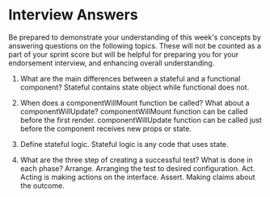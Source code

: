 # Interview Answers

Be prepared to demonstrate your understanding of this week's concepts by answering questions on the following topics. These will not be counted as a part of your sprint score but will be helpful for preparing you for your endorsement interview, and enhancing overall understanding.

1. What are the main differences between a stateful and a functional component?
   Stateful contains state object while functional does not.

2. When does a componentWillMount function be called? What about a componentWillUpdate?
   componentWillMount function can be called before the first render.
   componentWillUpdate function can be called just before the component receives new props or state.

3. Define stateful logic.
   Stateful logic is any code that uses state.

4. What are the three step of creating a successful test? What is done in each phase?
   Arrange. Arranging the test to desired configuration.
   Act. Acting is making actions on the interface.
   Assert. Making claims about the outcome.
